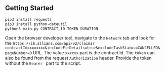 ## Getting Started

```bash
pip3 install requests
pip3 install python-dateutil
python3 main.py CONTRACT_ID TOKEN DURATION
```

Open the browser developer tool, navigate to the `Network` tab and look for the `https://ih.allianz.com/api/v2/claims?contractId=xxxxxxx&includeFirDetails=true&excludeTaskStatus=CANCELLED&pageNumber=0` URL. The value `xxxxxx` part is the contract Id. The `token` can also be found from the request `Authorization` header. Provide the token without the `Bearer ` part to the script.
